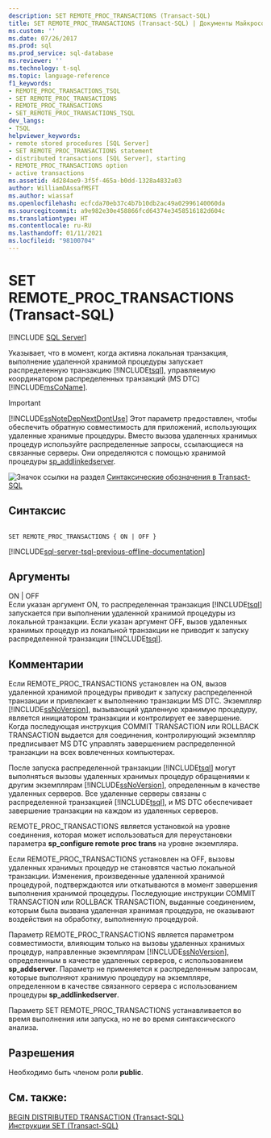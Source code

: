 ```yaml
---
description: SET REMOTE_PROC_TRANSACTIONS (Transact-SQL)
title: SET REMOTE_PROC_TRANSACTIONS (Transact-SQL) | Документы Майкрософт
ms.custom: ''
ms.date: 07/26/2017
ms.prod: sql
ms.prod_service: sql-database
ms.reviewer: ''
ms.technology: t-sql
ms.topic: language-reference
f1_keywords:
- REMOTE_PROC_TRANSACTIONS_TSQL
- SET REMOTE_PROC_TRANSACTIONS
- REMOTE_PROC_TRANSACTIONS
- SET_REMOTE_PROC_TRANSACTIONS_TSQL
dev_langs:
- TSQL
helpviewer_keywords:
- remote stored procedures [SQL Server]
- SET REMOTE_PROC_TRANSACTIONS statement
- distributed transactions [SQL Server], starting
- REMOTE_PROC_TRANSACTIONS option
- active transactions
ms.assetid: 4d284ae9-3f5f-465a-b0dd-1328a4832a03
author: WilliamDAssafMSFT
ms.author: wiassaf
ms.openlocfilehash: ecfcda70eb37c4b7b10db2ac49a02996140060da
ms.sourcegitcommit: a9e982e30e458866fcd64374e3458516182d604c
ms.translationtype: HT
ms.contentlocale: ru-RU
ms.lasthandoff: 01/11/2021
ms.locfileid: "98100704"
---
```

# <a name="set-remote_proc_transactions-transact-sql"></a>SET REMOTE_PROC_TRANSACTIONS (Transact-SQL)
[!INCLUDE [SQL Server](../../includes/applies-to-version/sqlserver.md)]

  Указывает, что в момент, когда активна локальная транзакция, выполнение удаленной хранимой процедуры запускает распределенную транзакцию [!INCLUDE[tsql](../../includes/tsql-md.md)], управляемую координатором распределенных транзакций (MS DTC) [!INCLUDE[msCoName](../../includes/msconame-md.md)].  
  
> [!IMPORTANT]  
>  [!INCLUDE[ssNoteDepNextDontUse](../../includes/ssnotedepnextdontuse-md.md)] Этот параметр предоставлен, чтобы обеспечить обратную совместимость для приложений, использующих удаленные хранимые процедуры. Вместо вызова удаленных хранимых процедур используйте распределенные запросы, ссылающиеся на связанные серверы. Они определяются с помощью хранимой процедуры [sp_addlinkedserver](../../relational-databases/system-stored-procedures/sp-addlinkedserver-transact-sql.md).  
  
 ![Значок ссылки на раздел](../../database-engine/configure-windows/media/topic-link.gif "Значок ссылки на раздел") [Синтаксические обозначения в Transact-SQL](../../t-sql/language-elements/transact-sql-syntax-conventions-transact-sql.md)  
  
## <a name="syntax"></a>Синтаксис  
  
```syntaxsql
  
SET REMOTE_PROC_TRANSACTIONS { ON | OFF }   
```  
  
[!INCLUDE[sql-server-tsql-previous-offline-documentation](../../includes/sql-server-tsql-previous-offline-documentation.md)]

## <a name="arguments"></a>Аргументы
 ON | OFF  
 Если указан аргумент ON, то распределенная транзакция [!INCLUDE[tsql](../../includes/tsql-md.md)] запускается при выполнении удаленной хранимой процедуры из локальной транзакции. Если указан аргумент OFF, вызов удаленных хранимых процедур из локальной транзакции не приводит к запуску распределенной транзакции [!INCLUDE[tsql](../../includes/tsql-md.md)].  
  
## <a name="remarks"></a>Комментарии  
 Если REMOTE_PROC_TRANSACTIONS установлен на ON, вызов удаленной хранимой процедуры приводит к запуску распределенной транзакции и привлекает к выполнению транзакции MS DTC. Экземпляр [!INCLUDE[ssNoVersion](../../includes/ssnoversion-md.md)], вызывающий удаленную хранимую процедуру, является инициатором транзакции и контролирует ее завершение. Когда последующая инструкция COMMIT TRANSACTION или ROLLBACK TRANSACTION выдается для соединения, контролирующий экземпляр предписывает MS DTC управлять завершением распределенной транзакции на всех вовлеченных компьютерах.  
  
 После запуска распределенной транзакции [!INCLUDE[tsql](../../includes/tsql-md.md)] могут выполняться вызовы удаленных хранимых процедур обращениями к другим экземплярам [!INCLUDE[ssNoVersion](../../includes/ssnoversion-md.md)], определенным в качестве удаленных серверов. Все удаленные серверы связаны с распределенной транзакцией [!INCLUDE[tsql](../../includes/tsql-md.md)], и MS DTC обеспечивает завершение транзакции на каждом из удаленных серверов.  
  
 REMOTE_PROC_TRANSACTIONS является установкой на уровне соединения, которая может использоваться для переустановки параметра **sp_configure remote proc trans** на уровне экземпляра.  
  
 Если REMOTE_PROC_TRANSACTIONS установлен на OFF, вызовы удаленных хранимых процедур не становятся частью локальной транзакции. Изменения, произведенные удаленной хранимой процедурой, подтверждаются или откатываются в момент завершения выполнения хранимой процедуры. Последующие инструкции COMMIT TRANSACTION или ROLLBACK TRANSACTION, выданные соединением, которым была вызвана удаленная хранимая процедура, не оказывают воздействия на обработку, выполненную процедурой.  
  
 Параметр REMOTE_PROC_TRANSACTIONS является параметром совместимости, влияющим только на вызовы удаленных хранимых процедур, направленные экземплярам [!INCLUDE[ssNoVersion](../../includes/ssnoversion-md.md)], определенным в качестве удаленных серверов, с использованием **sp_addserver**. Параметр не применяется к распределенным запросам, которые выполняют хранимую процедуру на экземпляре, определенном в качестве связанного сервера с использованием процедуры **sp_addlinkedserver**.  
  
 Параметр SET REMOTE_PROC_TRANSACTIONS устанавливается во время выполнения или запуска, но не во время синтаксического анализа.  
  
## <a name="permissions"></a>Разрешения  
 Необходимо быть членом роли **public**.  
  
## <a name="see-also"></a>См. также:  
 [BEGIN DISTRIBUTED TRANSACTION (Transact-SQL)](../../t-sql/language-elements/begin-distributed-transaction-transact-sql.md)   
 [Инструкции SET (Transact-SQL)](../../t-sql/statements/set-statements-transact-sql.md)  
  
  
